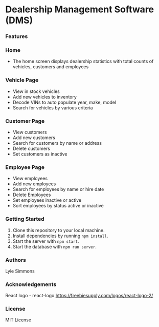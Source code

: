 # Dealership Management Software (DMS)

### Features

### Home

- The home screen displays dealership statistics with total counts of vehicles, customers and employees

### Vehicle Page

- View in stock vehicles
- Add new vehicles to inventory
- Decode VINs to auto populate year, make, model
- Search for vehicles by various criteria 

### Customer Page

- View customers
- Add new customers
- Search for customers by name or address
- Delete customers
- Set customers as inactive

### Employee Page

- View employees
- Add new employees
- Search for employees by name or hire date
- Delete Employees
- Set employees inactive or active
- Sort employees by status active or inactive

### Getting Started

1. Clone this repository to your local machine.
2. Install dependencies by running `npm install`.
3. Start the server with `npm start`.
4. Start the database with `npm run server`.

### Authors

Lyle Simmons

### Acknowledgements

React logo - react-logo https://freebiesupply.com/logos/react-logo-2/

### License

MIT License


